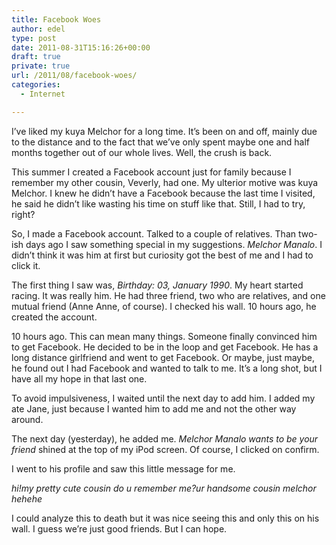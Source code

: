 ```yaml
---
title: Facebook Woes
author: edel
type: post
date: 2011-08-31T15:16:26+00:00
draft: true
private: true
url: /2011/08/facebook-woes/
categories:
  - Internet

---
```

I&#8217;ve liked my kuya Melchor for a long time. It&#8217;s been on and off, mainly due to the distance and to the fact that we&#8217;ve only spent maybe one and half months together out of our whole lives. Well, the crush is back.

This summer I created a Facebook account just for family because I remember my other cousin, Veverly, had one. My ulterior motive was kuya Melchor. I knew he didn&#8217;t have a Facebook because the last time I visited, he said he didn&#8217;t like wasting his time on stuff like that. Still, I had to try, right?

So, I made a Facebook account. Talked to a couple of relatives. Than two-ish days ago I saw something special in my suggestions. _Melchor Manalo_. I didn&#8217;t think it was him at first but curiosity got the best of me and I had to click it.

The first thing I saw was, _Birthday: 03, January 1990_. My heart started racing. It was really him. He had three friend, two who are relatives, and one mutual friend (Anne Anne, of course). I checked his wall. 10 hours ago, he created the account.

10 hours ago. This can mean many things. Someone finally convinced him to get Facebook. He decided to be in the loop and get Facebook. He has a long distance girlfriend and went to get Facebook. Or maybe, just maybe, he found out I had Facebook and wanted to talk to me. It&#8217;s a long shot, but I have all my hope in that last one.

To avoid impulsiveness, I waited until the next day to add him. I added my ate Jane, just because I wanted him to add me and not the other way around.

The next day (yesterday), he added me. _Melchor Manalo wants to be your friend_ shined at the top of my iPod screen. Of course, I clicked on confirm.

I went to his profile and saw this little message for me.

_hi!my pretty cute cousin do u remember me?ur handsome cousin melchor hehehe_

I could analyze this to death but it was nice seeing this and only this on his wall. I guess we&#8217;re just good friends. But I can hope.

<ol class="footnote">
</ol>